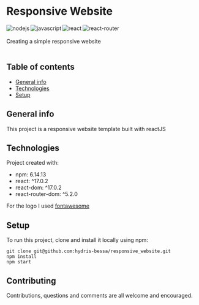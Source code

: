 # Responsive Website

<img align="left" alt="nodejs" src="https://img.shields.io/badge/node.js%20-%2343853D.svg?&style=for-the-badge&logo=node.js&logoColor=white" />
<img align="left" alt="javascript" src="https://img.shields.io/badge/JavaScript-323330?style=for-the-badge&logo=javascript&logoColor=F7DF1E" />
<img align="left" alt="react" src="https://img.shields.io/badge/React-20232A?style=for-the-badge&logo=react&logoColor=61DAFB" />
<img align="left" alt="react-router" src="https://img.shields.io/badge/React_Router-CA4245?style=for-the-badge&logo=react-router&logoColor=white" />




<br /><br />
Creating a simple responsive website
<br />
<br />


## Table of contents
* [General info](#general-info)
* [Technologies](#technologies)
* [Setup](#setup)

## General info
This project is a responsive website template built with reactJS
	
## Technologies
Project created with:
* npm: 6.14.13
* react: ^17.0.2
* react-dom: ^17.0.2
* react-router-dom: ^5.2.0

For the logo I used [fontawesome](https://fontawesome.com/)

## Setup
To run this project, clone and install it locally using npm:
```
git clone git@github.com:hydris-bessa/responsive_website.git
npm install
npm start
```

## Contributing
Contributions, questions and comments are all welcome and encouraged.
